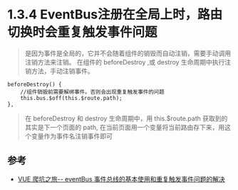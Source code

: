# 1.3.4 EventBus注册在全局上时，路由切换时会重复触发事件问题


>是因为事件是全局的，它并不会随着组件的销毁而自动注销，需要手动调用注销方法来注销。
在组件的 beforeDestroy ,或 destroy 生命周期中执行注销方法，手动注销事件。

```
beforeDestroy() {
    //组件销毁前需要解绑事件。否则会出现重复触发事件的问题
    this.bus.$off(this.$route.path);
},
```

>在 beforeDestroy 和 destroy 生命周期中，用 this.$route.path 获取到的其实是下一个页面的 path,
>在当前页面用一个变量将当前路由存下来，用这个变量作为事件名注销事件即可



## 参考
- [VUE 爬坑之旅-- eventBus 事件总线的基本使用和重复触发事件问题的解决](https://blog.csdn.net/zgh0711/article/details/80284830)
